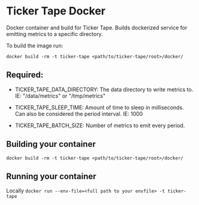 Ticker Tape Docker
==================

Docker container and build for Ticker Tape.  Builds dockerized service for emitting metrics to a specific directory.

To build the image run:

  `docker build -rm -t ticker-tape <path/to/ticker-tape/root>/docker/`

## Required:

* TICKER_TAPE_DATA_DIRECTORY: The data directory to write metrics to.
IE: "/data/metrics" or "/tmp/metrics"

* TICKER_TAPE_SLEEP_TIME: Amount of time to sleep in milliseconds.  Can also be considered the period interval.
IE: 1000

* TICKER_TAPE_BATCH_SIZE: Number of metrics to emit every period.

## Building your container

  `docker build -rm -t ticker-tape <path/to/ticker-tape/root>/docker/`

## Running your container

Locally
`docker run --env-file=<full path to your envfile> -t ticker-tape `

